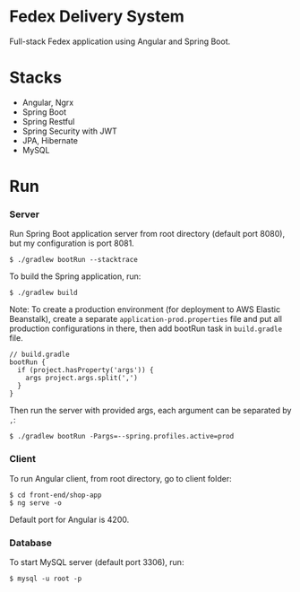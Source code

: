 # Fedex Delivery System
Full-stack Fedex application using Angular and Spring Boot.

# Stacks
- Angular, Ngrx
- Spring Boot
- Spring Restful
- Spring Security with JWT
- JPA, Hibernate
- MySQL

# Run
### Server
Run Spring Boot application server from root directory (default port 8080), but my configuration is port 8081.
```
$ ./gradlew bootRun --stacktrace
```
To build the Spring application, run:
```
$ ./gradlew build
```
Note: To create a production environment (for deployment to AWS Elastic Beanstalk), create a separate `application-prod.properties` file and put all production configurations in there, then add bootRun task in `build.gradle` file.
```
// build.gradle
bootRun {
  if (project.hasProperty('args')) {
    args project.args.split(',')
  }
}
```
Then run the server with provided args, each argument can be separated by `,`:
```
$ ./gradlew bootRun -Pargs=--spring.profiles.active=prod
```

### Client
To run Angular client, from root directory, go to client folder:
```
$ cd front-end/shop-app
$ ng serve -o
```
Default port for Angular is 4200.

### Database
To start MySQL server (default port 3306), run:
```
$ mysql -u root -p
```
